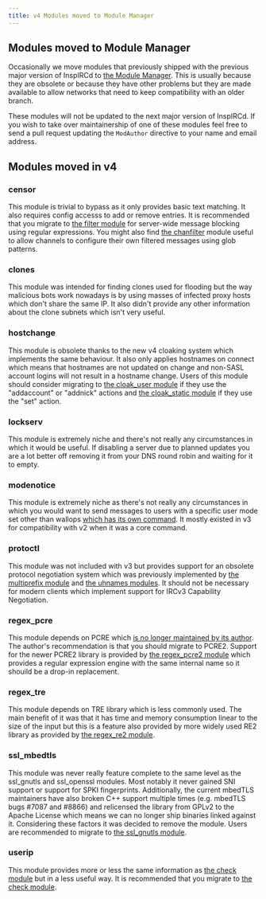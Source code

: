 ```yaml
---
title: v4 Modules moved to Module Manager
---
```


## Modules moved to Module Manager

Occasionally we move modules that previously shipped with the previous major version of InspIRCd to [the Module Manager](/4/module-manager). This is usually because they are obsolete or because they have other problems but they are made available to allow networks that need to keep compatibility with an older branch.

These modules will not be updated to the next major version of InspIRCd. If you wish to take over maintainership of one of these modules feel free to send a pull request updating the `ModAuthor` directive to your name and email address.

## Modules moved in v4

### censor

This module is trivial to bypass as it only provides basic text matching. It also requires config accesss to add or remove entries. It is recommended that you migrate to [the filter module](/4/modules/filter) for server-wide message blocking using regular expressions. You might also find [the chanfilter](/4/modules/chanfilter) module useful to allow channels to configure their own filtered messages using glob patterns.

### clones

This module was intended for finding clones used for flooding but the way malicious bots work nowadays is by using masses of infected proxy hosts which don't share the same IP. It also didn't provide any other information about the clone subnets which isn't very useful.

### hostchange

This module is obsolete thanks to the new v4 cloaking system which implements the same behaviour. It also only applies hostnames on connect which means that hostnames are not updated on change and non-SASL account logins will not result in a hostname change. Users of this module should consider migrating to [the cloak_user module](/4/modules/cloak_user) if they use the "addaccount" or "addnick" actions and [the cloak_static module](/4/modules/cloak_static) if they use the "set" action.

### lockserv

This module is extremely niche and there's not really any circumstances in which it would be useful. If disabling a server due to planned updates you are a lot better off removing it from your DNS round robin and waiting for it to empty.

### modenotice

This module is extremely niche as there's not really any circumstances in which you would want to send messages to users with a specific user mode set other than wallops [which has its own command](/4/commands#wallops-message). It mostly existed in v3 for compatibility with v2 when it was a core command.

### protoctl

This module was not included with v3 but provides support for an obsolete protocol negotiation system which was previously implemented by [the multiprefix module](/4/modules/multiprefix) and [the uhnames modules](/4/modules/uhnames). It should not be necessary for modern clients which implement support for IRCv3 Capability Negotiation.

### regex_pcre

This module depends on PCRE which [is no longer maintained by its author](https://lists.exim.org/lurker/message/20210615.162400.c16ff8a3.en.html). The author's recommendation is that you should migrate to PCRE2. Support for the newer PCRE2 library is provided by [the regex_pcre2 module](/4/modules/regex_pcre2) which provides a regular expression engine with the same internal name so it shouild be a drop-in replacement.

### regex_tre

This module depends on TRE library which is less commonly used. The main benefit of it was that it has time and memory consumption linear to the size of the input but this is a feature also provided by more widely used RE2 library as provided by [the regex_re2 module](/4/modules/regex_re2).

### ssl_mbedtls

This module was never really feature complete to the same level as the ssl_gnutls and ssl_openssl modules. Most notably it never gained SNI support or support for SPKI fingerprints. Additionally, the current mbedTLS maintainers have also broken C++ support multiple times (e.g. mbedTLS bugs #7087 and #8866) and relicensed the library from GPLv2 to the Apache License which means we can no longer ship binaries linked against it. Considering these factors it was decided to remove the module. Users are recommended to migrate to [the ssl_gnutls module](/4/modules/ssl_gnutls).

### userip

This module provides more or less the same information as [the check module](/4/modules/check) but in a less useful way. It is recommended that you migrate to [the check module](/4/modules/check).
